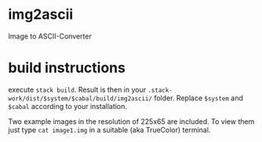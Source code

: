 # img2ascii
Image to ASCII-Converter

# build instructions

execute `stack build`. Result is then in your `.stack-work/dist/$system/$cabal/build/img2ascii/` folder. Replace `$system` and `$cabal` according to your installation.

Two example images in the resolution of 225x65 are included. To view them just type `cat image1.img` in a suitable (aka TrueColor) terminal.
